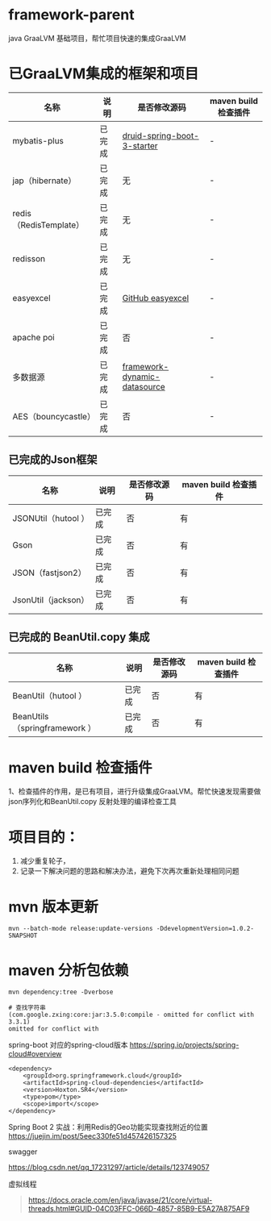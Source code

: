 # framework-parent 
java GraaLVM 基础项目，帮忙项目快速的集成GraaLVM


# 已GraaLVM集成的框架和项目
| 名称                   | 说明  | 是否修改源码                                                                        | maven build 检查插件 |
|----------------------|-----|-------------------------------------------------------------------------------|------------------|
| mybatis-plus         | 已完成 | [druid-spring-boot-3-starter](druid-spring-boot-3-starter)                    | -                |
| jap（hibernate）       | 已完成 | 无                                                                             | -                |
| redis（RedisTemplate） | 已完成 | 无                                                                             | -                |
| redisson             | 已完成 | 无                                                                             | -                |
| easyexcel            | 已完成 | [GitHub easyexcel](https://github.com/graalvm-samples/easyexcel) <br/>        | -                |
| apache poi           | 已完成 | 否                                                                             | -                |
| 多数据源                 | 已完成 | [framework-dynamic-datasource](framework-data%2Fframework-dynamic-datasource) | -                |
| AES（bouncycastle）    | 已完成 | 否                                                                             | -                |

## 已完成的Json框架
| 名称                  | 说明  | 是否修改源码 | maven build 检查插件 |
|---------------------|-----|--------|------------------|
| JSONUtil（hutool   ） | 已完成 | 否      | 有                |
| Gson                | 已完成 | 否      | 有                |
| JSON（fastjson2）     | 已完成 | 否      | 有                |
| JsonUtil（jackson）   | 已完成 | 否      | 有                |

## 已完成的 BeanUtil.copy 集成
| 名称                            | 说明  | 是否修改源码 | maven build 检查插件 |
|-------------------------------|-----|--------|------------------|
| BeanUtil（hutool   ）           | 已完成 | 否      | 有                |
| BeanUtils（springframework   ） | 已完成 | 否      | 有                |

# maven build 检查插件
1、检查插件的作用，是已有项目，进行升级集成GraaLVM。帮忙快速发现需要做json序列化和BeanUtil.copy 反射处理的编译检查工具


# 项目目的：
1. 减少重复轮子，
2. 记录一下解决问题的思路和解决办法，避免下次再次重新处理相同问题


# mvn 版本更新
```
mvn --batch-mode release:update-versions -DdevelopmentVersion=1.0.2-SNAPSHOT
```

# maven 分析包依赖
```shell
mvn dependency:tree -Dverbose

# 查找字符串
(com.google.zxing:core:jar:3.5.0:compile - omitted for conflict with 3.3.1)
omitted for conflict with
```

spring-boot 对应的spring-cloud版本 https://spring.io/projects/spring-cloud#overview
```
<dependency>
    <groupId>org.springframework.cloud</groupId>
    <artifactId>spring-cloud-dependencies</artifactId>
    <version>Hoxton.SR4</version>
    <type>pom</type>
    <scope>import</scope>
</dependency>
```

Spring Boot 2 实战：利用Redis的Geo功能实现查找附近的位置
https://juejin.im/post/5eec330fe51d457426157325

swagger

https://blog.csdn.net/qq_17231297/article/details/123749057


虚拟线程
> https://docs.oracle.com/en/java/javase/21/core/virtual-threads.html#GUID-04C03FFC-066D-4857-85B9-E5A27A875AF9